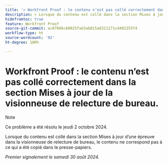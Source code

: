 ```yaml
---
title: '« Workfront Proof : le contenu n’est pas collé correctement dans la section Mises à jour de la visionneuse de relecture de bureau. »'
description: « Lorsque du contenu est collé dans la section Mises à jour d’une épreuve dans la visionneuse de relecture de bureau, le contenu ne correspond pas à ce qui a été copié dans le presse-papiers. »
hidefromtoc: true
feature: Workfront Proof
source-git-commit: ac07686c60025fab3ab815a6321271cd401355f4
workflow-type: ht
source-wordcount: '92'
ht-degree: 100%

---
```


# Workfront Proof : le contenu n’est pas collé correctement dans la section Mises à jour de la visionneuse de relecture de bureau.

>[!NOTE]
>
>Ce problème a été résolu le jeudi 2 octobre 2024.

Lorsque du contenu est collé dans la section Mises à jour d’une épreuve dans la visionneuse de relecture de bureau, le contenu ne correspond pas à ce qui a été copié dans le presse-papiers.

_Premier signalement le samedi 30 août 2024._
